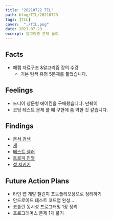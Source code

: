 ```yaml
---
title: "20210722 TIL"
path: blog/TIL/20210723
tags: [TIL]
cover:  "./TIL.png"
date: 2021-07-23
excerpt: 알고리즘 문제 풀이 
---
```


## Facts
* 패캠 자료구조 &알고리즘 강의 수강 
    * 기본 탐색 유형 5문제를 풀었습니다. 

## Feelings

* 드디어 창문형 에어컨을 구매했습니다. 만쉐이
* 코딩 테스트 문제 풀 떄 구현에 좀 약한 것 같습니다.

## Findings

* [문서 검색](https://www.acmicpc.net/problem/1543)
* [새](https://www.acmicpc.net/problem/1568)
* [베스트 셀러](https://www.acmicpc.net/problem/1302)
* [트로피 진열]()
* [성 지키기](https://www.acmicpc.net/problem/1236)

## Future Action Plans

* 라인 앱 개발 챌린지 포트폴리오용으로 정리하기 
* 안드로이드 테스트 코드랩 완성...
* 코틀린 동시성 프로그래밍 1장 정리
* 프로그래머스 문제 1개 풀기



